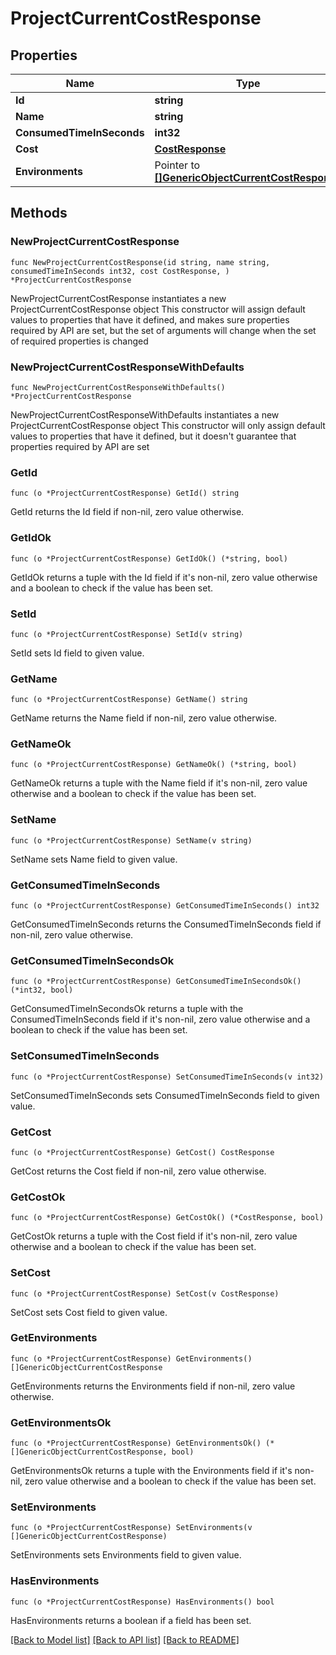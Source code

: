 # ProjectCurrentCostResponse

## Properties

Name | Type | Description | Notes
------------ | ------------- | ------------- | -------------
**Id** | **string** |  | 
**Name** | **string** |  | 
**ConsumedTimeInSeconds** | **int32** |  | 
**Cost** | [**CostResponse**](CostResponse.md) |  | 
**Environments** | Pointer to [**[]GenericObjectCurrentCostResponse**](GenericObjectCurrentCostResponse.md) |  | [optional] 

## Methods

### NewProjectCurrentCostResponse

`func NewProjectCurrentCostResponse(id string, name string, consumedTimeInSeconds int32, cost CostResponse, ) *ProjectCurrentCostResponse`

NewProjectCurrentCostResponse instantiates a new ProjectCurrentCostResponse object
This constructor will assign default values to properties that have it defined,
and makes sure properties required by API are set, but the set of arguments
will change when the set of required properties is changed

### NewProjectCurrentCostResponseWithDefaults

`func NewProjectCurrentCostResponseWithDefaults() *ProjectCurrentCostResponse`

NewProjectCurrentCostResponseWithDefaults instantiates a new ProjectCurrentCostResponse object
This constructor will only assign default values to properties that have it defined,
but it doesn't guarantee that properties required by API are set

### GetId

`func (o *ProjectCurrentCostResponse) GetId() string`

GetId returns the Id field if non-nil, zero value otherwise.

### GetIdOk

`func (o *ProjectCurrentCostResponse) GetIdOk() (*string, bool)`

GetIdOk returns a tuple with the Id field if it's non-nil, zero value otherwise
and a boolean to check if the value has been set.

### SetId

`func (o *ProjectCurrentCostResponse) SetId(v string)`

SetId sets Id field to given value.


### GetName

`func (o *ProjectCurrentCostResponse) GetName() string`

GetName returns the Name field if non-nil, zero value otherwise.

### GetNameOk

`func (o *ProjectCurrentCostResponse) GetNameOk() (*string, bool)`

GetNameOk returns a tuple with the Name field if it's non-nil, zero value otherwise
and a boolean to check if the value has been set.

### SetName

`func (o *ProjectCurrentCostResponse) SetName(v string)`

SetName sets Name field to given value.


### GetConsumedTimeInSeconds

`func (o *ProjectCurrentCostResponse) GetConsumedTimeInSeconds() int32`

GetConsumedTimeInSeconds returns the ConsumedTimeInSeconds field if non-nil, zero value otherwise.

### GetConsumedTimeInSecondsOk

`func (o *ProjectCurrentCostResponse) GetConsumedTimeInSecondsOk() (*int32, bool)`

GetConsumedTimeInSecondsOk returns a tuple with the ConsumedTimeInSeconds field if it's non-nil, zero value otherwise
and a boolean to check if the value has been set.

### SetConsumedTimeInSeconds

`func (o *ProjectCurrentCostResponse) SetConsumedTimeInSeconds(v int32)`

SetConsumedTimeInSeconds sets ConsumedTimeInSeconds field to given value.


### GetCost

`func (o *ProjectCurrentCostResponse) GetCost() CostResponse`

GetCost returns the Cost field if non-nil, zero value otherwise.

### GetCostOk

`func (o *ProjectCurrentCostResponse) GetCostOk() (*CostResponse, bool)`

GetCostOk returns a tuple with the Cost field if it's non-nil, zero value otherwise
and a boolean to check if the value has been set.

### SetCost

`func (o *ProjectCurrentCostResponse) SetCost(v CostResponse)`

SetCost sets Cost field to given value.


### GetEnvironments

`func (o *ProjectCurrentCostResponse) GetEnvironments() []GenericObjectCurrentCostResponse`

GetEnvironments returns the Environments field if non-nil, zero value otherwise.

### GetEnvironmentsOk

`func (o *ProjectCurrentCostResponse) GetEnvironmentsOk() (*[]GenericObjectCurrentCostResponse, bool)`

GetEnvironmentsOk returns a tuple with the Environments field if it's non-nil, zero value otherwise
and a boolean to check if the value has been set.

### SetEnvironments

`func (o *ProjectCurrentCostResponse) SetEnvironments(v []GenericObjectCurrentCostResponse)`

SetEnvironments sets Environments field to given value.

### HasEnvironments

`func (o *ProjectCurrentCostResponse) HasEnvironments() bool`

HasEnvironments returns a boolean if a field has been set.


[[Back to Model list]](../README.md#documentation-for-models) [[Back to API list]](../README.md#documentation-for-api-endpoints) [[Back to README]](../README.md)


